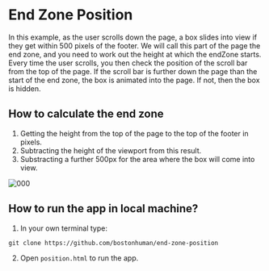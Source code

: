 # End Zone Position

In this example, as the user scrolls down the page, a box slides into view if they get within 500 pixels of the footer. We will call this part of the page the end zone, and you need to work out the height at which the endZone starts. Every time the user scrolls, you then check the position of the scroll bar from the top of the page. If the scroll bar is further down the page than the start of the end zone, the box is animated into the page. If not, then the box is hidden.

## How to calculate the end zone

1. Getting the height from the top of the page to the top of the footer in pixels.
2. Subtracting the height of the viewport from this result.
3. Substracting a further 500px for the area where the box will come into view.

![000](https://cloud.githubusercontent.com/assets/18538482/16627450/5f9b2b24-437b-11e6-9fdd-b259fa80212f.png)

## How to run the app in local machine?

1. In your own terminal type:
```
git clone https://github.com/bostonhuman/end-zone-position
```
2. Open `position.html` to run the app.
